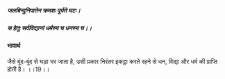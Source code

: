 ##### जलबिन्दुनिपातेन क्रमशः पूर्यते घटः।
##### स हेतुः सर्वविद्यानां धर्मस्य च धनस्य च।। 

#### भावार्थ

जैसे बूंद-बूंद से घड़ा भर जाता है, उसी प्रकार निरंतर इकट्ठा करते रहने से धन, विद्या और धर्म की प्राप्ति होती है। ।।19।।